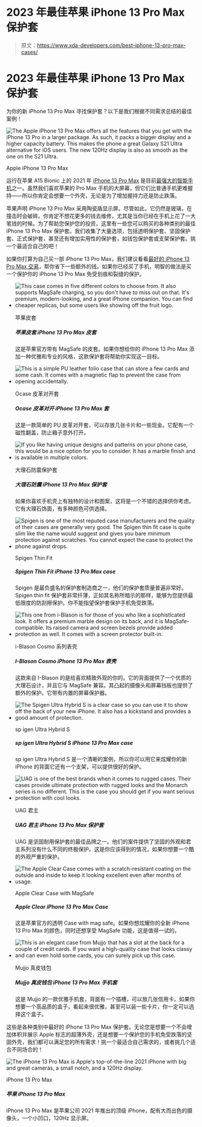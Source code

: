 # 2023 年最佳苹果 iPhone 13 Pro Max 保护套

> 原文：<https://www.xda-developers.com/best-iphone-13-pro-max-cases/>

# 2023 年最佳苹果 iPhone 13 Pro Max 保护套

为你的新 iPhone 13 Pro Max 寻找保护套？以下是我们根据不同需求总结的最佳案例！

 <picture>![The Apple iPhone 13 Pro Max offers all the features that you get with the iPhone 13 Pro in a larger package. As such, it packs a bigger display and a higher capacity battery. This makes the phone a great Galaxy S21 Ultra alternative for iOS users. The new 120Hz display is also as smooth as the one on the S21 Ultra.](img/f314b7ed3440a2d9134170aba59d439a.png)</picture> 

Apple iPhone 13 Pro Max

运行在苹果 A15 Bionic 上的 2021 年 [iPhone 13 Pro Max](https://www.xda-developers.com/apple-iphone-13-pro-max-review/) 是目前[最强大的智能手机](https://www.xda-developers.com/best-phones/)之一。虽然我们喜欢苹果的 Pro Max 手机的大屏幕，但它们比普通手机更难握持——所以你肯定会想要一个外壳，无论是为了增加握持力还是防止跌落。

苹果声明 iPhone 13 Pro Max 采用陶瓷盾显示屏。尽管如此，它仍然是玻璃，在撞击时会破碎。你肯定不想花更多的钱去维修，尤其是当你已经在手机上花了一大笔钱的时候。为了帮助您保护您的投资，这里有一些您可以购买的各种类别的最佳 iPhone 13 Pro Max 保护套。我们收集了大量选项，包括透明保护套、坚固保护套、正式保护套，甚至还有增加实用性的保护套，如钱包保护套或支架保护套。挑一个最适合自己的吧！

如果你打算为自己买一部 iPhone 13 Pro Max，我们建议看看[最好的 iPhone 13 Pro Max 交易](https://www.xda-developers.com/best-iphone-13-pro-max-deals/)，帮你省下一些额外的钱。如果你已经买了手机，明智的做法是买一个保护你的 iPhone 13 Pro Max 免受划痕和裂缝的保护。

*   <picture>![This case comes in five different colors to choose from. It also supports MagSafe charging, so you don't have to miss out on that. It's premium, modern-looking, and a great iPhone companion. You can find cheaper replicas, but some users like showing off the fruit logo.](img/f3f80b45c7f039d14b72bccb43c00ebe.png)</picture>

    苹果皮套

    ##### 苹果皮套 iPhone 13 Pro Max 皮套

    这是苹果官方带有 MagSafe 的皮套。如果你想给你的 iPhone 13 Pro Max 添加一种优雅和专业的风格，这款保护套将帮助你实现这一目标。

*   <picture>![This is a simple PU leather folio case that can store a few cards and some cash. It comes with a magnetic flap to prevent the case from opening accidentally.](img/ad2bbebfce39075516df48d38aa7a43a.png)</picture>

    Ocase 皮革对开套

    ##### Ocase 皮革对开 iPhone 13 Pro Max 套

    这是一款简单的 PU 皮革对开套，可以存放几张卡片和一些现金。它配有一个磁性翻盖，防止箱子意外打开。

*   <picture>![If you like having unique designs and patterns on your phone case, this would be a nice option for you to consider. It has a marble finish and is available in multiple colors.](img/1747c09718e4e399dc297849cbda467c.png)</picture>

    大理石防震保护套

    ##### 大理石防震 iPhone 13 Pro Max 保护套

    如果你喜欢手机壳上有独特的设计和图案，这将是一个不错的选择供你考虑。它有大理石饰面，有多种颜色可供选择。

*   <picture>![Spigen is one of the most reputed case manufacturers and the quality of their cases are generally very good. The Spigen thin fit case is quite slim like the name would suggest and gives you bare minimum protection against scratches. You cannot expect the case to protect the phone against drops.](img/b29d28261f0d2d92ac49907c3bb6d5c3.png)</picture>

    Spigen Thin Fit

    ##### Spigen Thin Fit iPhone 13 Pro Max case

    Spigen 是最负盛名的保护套制造商之一，他们的保护套质量普遍非常好。Spigen thin fit 保护套非常纤薄，正如其名称所暗示的那样，能够为您提供最低限度的防刮擦保护。你不能指望保护套保护手机免受跌落。

*   <picture>![This one from i-Blason is for those of you who like a sophisticated look. It offers a premium marble design on its back, and it is MagSafe-compatible. Its raised camera and screen bezels provide added protection as well. It comes with a screen protector built-in.](img/a2c304cd6c88498b9a393439234d0aca.png)</picture>

    i-Blason Cosmo 系列表壳

    ##### I-Blason Cosmo iPhone 13 Pro Max 表壳

    这款来自 I-Blason 的是给喜欢精致外观的你的。它的背面提供了一个优质的大理石设计，并且它与 MagSafe 兼容。其凸起的摄像头和屏幕挡板也提供了额外的保护。它带有内置的屏幕保护器。

*   <picture>![The Spigen Ultra Hybrid S is a clear case so you can use it to show off the back of your new iPhone. It also has a kickstand and provides a good amount of protection.](img/61249aa4a3b59c8152bc39835aedc1a8.png)</picture>

    sp igen Ultra Hybrid S

    ##### sp igen Ultra Hybrid S iPhone 13 Pro Max case

    sp igen Ultra Hybrid S 是一个清晰的案例，所以你可以用它来炫耀你的新 iPhone 的背面它还有一个支架，可以提供很好的保护。

*   <picture>![UAG is one of the best brands when it comes to rugged cases. Their cases provide ultimate protection with rugged looks and the Monarch series is no different. This is the case you should get if you want serious protection with cool looks.](img/8d769d7297d04d269ddeee7e80836c4a.png)</picture>

    UAG 君主

    ##### UAG 君主 iPhone 13 Pro Max 保护套

    UAG 是坚固耐用保护套的最佳品牌之一。他们的案件提供了坚固的外观和君主系列没有什么不同的终极保护。这是你应该得到的情况，如果你想要一个酷的外观严重的保护。

*   <picture>![The Apple Clear Case comes with a scratch-resistant coating on the outside and inside to keep it looking excellent even after months of usage.](img/9775cc371d4dd3cc81bc81268ad0c395.png)</picture>

    Apple Clear Case with MagSafe

    ##### Apple Clear iPhone 13 Pro Max Case

    这是苹果官方的透明 Case with mag safe。如果你想炫耀你的全新 iPhone 13 Pro Max 的颜色，同时还想享受 MagSafe 功能，这是值得一试的。

*   <picture>![This is an elegant case from Mujjo that has a slot at the back for a couple of credit cards. If you want a high-quality case that looks classy and can even hold some cards, you can surely pick up this case.](img/d4d72e82b132a0ea132bc67bef257274.png)</picture>

    Mujjo 真皮钱包

    ##### Mujjo 真皮钱包 iPhone 13 Pro Max 手机套

    这是 Mujjo 的一款优雅手机套，背面有一个插槽，可以放几张信用卡。如果你想要一个高品质的盒子，看起来很优雅，甚至可以装一些卡片，你一定可以选择这个盒子。

这些是各种类别中最好的 iPhone 13 Pro Max 保护套。无论您是想要一个不会增加体积并展示 Apple 标志的超薄外壳，还是想要一个保护您的手机免受跌落的坚固外壳，我们都可以满足您的所有需求！挑一个最适合自己需求的，或者挑几个适合不同场合的！

 <picture>![The iPhone 13 Pro Max is Apple's top-of-the-line 2021 iPhone with big and great cameras, a small notch, and a 120Hz display.](img/c069efd3c489e9796696cff8b1f0a860.png)</picture> 

iPhone 13 Pro Max

##### 苹果 iPhone 13 Pro Max

iPhone 13 Pro Max 是苹果公司 2021 年推出的顶级 iPhone，配有大而出色的摄像头，一个小凹口，120Hz 显示屏。